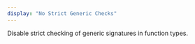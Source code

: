 ```yaml
---
display: "No Strict Generic Checks"
---
```


Disable strict checking of generic signatures in function types.

